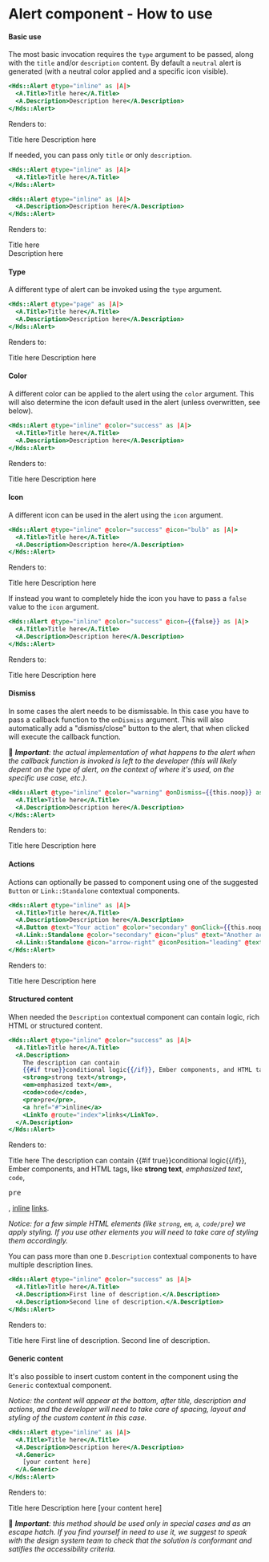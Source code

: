 <h1>Alert component - How to use</h1>

<section data-section="how-to-use">
  

  <h4 class="dummy-h4">Basic use</h4>
  <p class="dummy-paragraph">
    The most basic invocation requires the
    <code class="dummy-code">type</code>
    argument to be passed, along with the
    <code class="dummy-code">title</code>
    and/or
    <code class="dummy-code">description</code>
    content. By default a
    <code class="dummy-code">neutral</code>
    alert is generated (with a neutral color applied and a specific icon visible).
  </p>
  
  <!-- prettier-ignore-start -->
```handlebars
<Hds::Alert @type="inline" as |A|>
  <A.Title>Title here</A.Title>
  <A.Description>Description here</A.Description>
</Hds::Alert>
```
<!-- prettier-ignore-end -->

  
  <p class="dummy-paragraph">Renders to:</p>
  <Hds::Alert @type="inline" as |A|>
    <A.Title>Title here</A.Title>
    <A.Description>Description here</A.Description>
  </Hds::Alert>
  <p class="dummy-paragraph">
    If needed, you can pass only
    <code class="dummy-code">title</code>
    or only
    <code class="dummy-code">description</code>.
  </p>
  
  <!-- prettier-ignore-start -->
```handlebars
<Hds::Alert @type="inline" as |A|>
  <A.Title>Title here</A.Title>
</Hds::Alert>
```
<!-- prettier-ignore-end -->

  <!-- prettier-ignore-start -->
```handlebars
<Hds::Alert @type="inline" as |A|>
  <A.Description>Description here</A.Description>
</Hds::Alert>
```
<!-- prettier-ignore-end -->

  
  <p class="dummy-paragraph">Renders to:</p>
  <Hds::Alert @type="inline" as |A|>
    <A.Title>Title here</A.Title>
  </Hds::Alert>
  <br />
  <Hds::Alert @type="inline" as |A|>
    <A.Description>Description here</A.Description>
  </Hds::Alert>

  <h4 class="dummy-h4">Type</h4>
  <p class="dummy-paragraph">
    A different type of alert can be invoked using the
    <code class="dummy-code">type</code>
    argument.
  </p>
  
  <!-- prettier-ignore-start -->
```handlebars
<Hds::Alert @type="page" as |A|>
  <A.Title>Title here</A.Title>
  <A.Description>Description here</A.Description>
</Hds::Alert>
```
<!-- prettier-ignore-end -->

  
  <p class="dummy-paragraph">Renders to:</p>
  <Hds::Alert @type="page" as |A|>
    <A.Title>Title here</A.Title>
    <A.Description>Description here</A.Description>
  </Hds::Alert>

  <h4 class="dummy-h4">Color</h4>
  <p class="dummy-paragraph">
    A different color can be applied to the alert using the
    <code class="dummy-code">color</code>
    argument. This will also determine the icon default used in the alert (unless overwritten, see below).
  </p>
  
  <!-- prettier-ignore-start -->
```handlebars
<Hds::Alert @type="inline" @color="success" as |A|>
  <A.Title>Title here</A.Title>
  <A.Description>Description here</A.Description>
</Hds::Alert>
```
<!-- prettier-ignore-end -->

  
  <p class="dummy-paragraph">Renders to:</p>
  <Hds::Alert @type="inline" @color="success" as |A|>
    <A.Title>Title here</A.Title>
    <A.Description>Description here</A.Description>
  </Hds::Alert>

  <h4 class="dummy-h4">Icon</h4>
  <p class="dummy-paragraph">
    A different icon can be used in the alert using the
    <code class="dummy-code">icon</code>
    argument.
  </p>
  
  <!-- prettier-ignore-start -->
```handlebars
<Hds::Alert @type="inline" @color="success" @icon="bulb" as |A|>
  <A.Title>Title here</A.Title>
  <A.Description>Description here</A.Description>
</Hds::Alert>
```
<!-- prettier-ignore-end -->

  
  <p class="dummy-paragraph">Renders to:</p>
  <Hds::Alert @type="inline" @color="success" @icon="bulb" as |A|>
    <A.Title>Title here</A.Title>
    <A.Description>Description here</A.Description>
  </Hds::Alert>
  <p class="dummy-paragraph">
    If instead you want to completely hide the icon you have to pass a
    <code class="dummy-code">false</code>
    value to the
    <code class="dummy-code">icon</code>
    argument.
  </p>
  
  
  <!-- prettier-ignore-start -->
```handlebars
<Hds::Alert @type="inline" @color="success" @icon={{false}} as |A|>
  <A.Title>Title here</A.Title>
  <A.Description>Description here</A.Description>
</Hds::Alert>
```
<!-- prettier-ignore-end -->

  
  
  <p class="dummy-paragraph">Renders to:</p>
  <Hds::Alert @type="inline" @color="success" @icon={{false}} as |A|>
    <A.Title>Title here</A.Title>
    <A.Description>Description here</A.Description>
  </Hds::Alert>

  <h4 class="dummy-h4">Dismiss</h4>
  <p class="dummy-paragraph">
    In some cases the alert needs to be dismissable. In this case you have to pass a callback function to the
    <code class="dummy-code">onDismiss</code>
    argument. This will also automatically add a "dismiss/close" button to the alert, that when clicked will execute the
    callback function.
  </p>
  <p class="dummy-paragraph">
    🚨
    <em><strong>Important</strong>: the actual implementation of what happens to the alert when the callback function is
      invoked is left to the developer (this will likely depent on the type of alert, on the context of where it's used,
      on the specific use case, etc.).</em>
  </p>
  
  
  <!-- prettier-ignore-start -->
```handlebars
<Hds::Alert @type="inline" @color="warning" @onDismiss={{this.noop}} as |A|>
  <A.Title>Title here</A.Title>
  <A.Description>Description here</A.Description>
</Hds::Alert>
```
<!-- prettier-ignore-end -->

  
  
  <p class="dummy-paragraph">Renders to:</p>
  <Hds::Alert @type="inline" @color="warning" @onDismiss={{this.noop}} as |A|>
    <A.Title>Title here</A.Title>
    <A.Description>Description here</A.Description>
  </Hds::Alert>

  <h4 class="dummy-h4" id="how-to-use-actions">Actions</h4>
  <p class="dummy-paragraph">Actions can optionally be passed to component using one of the suggested
    <code class="dummy-code">Button</code>
    or
    <code class="dummy-code">Link::Standalone</code>
    contextual components.</p>
  
  
  <!-- prettier-ignore-start -->
```handlebars
<Hds::Alert @type="inline" as |A|>
  <A.Title>Title here</A.Title>
  <A.Description>Description here</A.Description>
  <A.Button @text="Your action" @color="secondary" @onClick={{this.noop}} />
  <A.Link::Standalone @color="secondary" @icon="plus" @text="Another action" @route="..." />
  <A.Link::Standalone @icon="arrow-right" @iconPosition="leading" @text="Another action" @href="#" />
</Hds::Alert>
```
<!-- prettier-ignore-end -->

  
  
  <p class="dummy-paragraph">Renders to:</p>
  <Hds::Alert @type="inline" as |A|>
    <A.Title>Title here</A.Title>
    <A.Description>Description here</A.Description>
    <A.Button @text="Your action" @color="secondary" />
    <A.Link::Standalone @color="secondary" @icon="plus" @text="Another action" @route="index" />
    <A.Link::Standalone @icon="arrow-right" @iconPosition="trailing" @text="Another action" @href="#" />
  </Hds::Alert>

  <h4 class="dummy-h4" id="how-to-use-description">Structured content</h4>
  <p class="dummy-paragraph">When needed the
    <code class="dummy-code">Description</code>
    contextual component can contain logic, rich HTML or structured content.
  </p>
  
  
  <!-- prettier-ignore-start -->
```handlebars
<Hds::Alert @type="inline" @color="success" as |A|>
  <A.Title>Title here</A.Title>
  <A.Description>
    The description can contain
    {{#if true}}conditional logic{{/if}}, Ember components, and HTML tags, like
    <strong>strong text</strong>,
    <em>emphasized text</em>,
    <code>code</code>,
    <pre>pre</pre>,
    <a href="#">inline</a>
    <LinkTo @route="index">links</LinkTo>.
  </A.Description>
</Hds::Alert>
```
<!-- prettier-ignore-end -->

  
  
  <p class="dummy-paragraph">Renders to:</p>
  <Hds::Alert @type="inline" @color="success" as |A|>
    <A.Title>Title here</A.Title>
    <A.Description>
      The description can contain
      {{#if true}}conditional logic{{/if}}, Ember components, and HTML tags, like
      <strong>strong text</strong>,
      <em>emphasized text</em>,
      <code>code</code>,
      <pre>pre</pre>,
      <a href="#">inline</a>
      <a href="/">links</a>.
    </A.Description>
  </Hds::Alert>
  <p class="dummy-paragraph"><em>Notice: for a few simple HTML elements (like
      <code class="dummy-code">strong</code>,
      <code class="dummy-code">em</code>,
      <code class="dummy-code">a</code>,
      <code class="dummy-code">code/pre</code>) we apply styling. If you use other elements you will need to take care
      of styling them accordingly.</em>
  </p>
  <p class="dummy-paragraph">You can pass more than one
    <code class="dummy-code">D.Description</code>
    contextual components to have multiple description lines.
  </p>
  
  
  <!-- prettier-ignore-start -->
```handlebars
<Hds::Alert @type="inline" @color="success" as |A|>
  <A.Title>Title here</A.Title>
  <A.Description>First line of description.</A.Description>
  <A.Description>Second line of description.</A.Description>
</Hds::Alert>
```
<!-- prettier-ignore-end -->

  
  
  <p class="dummy-paragraph">Renders to:</p>
  <Hds::Alert @type="inline" @color="success" as |A|>
    <A.Title>Title here</A.Title>
    <A.Description>First line of description.</A.Description>
    <A.Description>Second line of description.</A.Description>
  </Hds::Alert>

  <h4 class="dummy-h4" id="how-to-use-generic">Generic content</h4>
  <p class="dummy-paragraph">It's also possible to insert custom content in the component using the
    <code class="dummy-code">Generic</code>
    contextual component.
  </p>
  <p class="dummy-paragraph"><em>Notice: the content will appear at the bottom, after title, description and actions,
      and the developer will need to take care of spacing, layout and styling of the custom content in this case.</em>
  </p>
  
  
  <!-- prettier-ignore-start -->
```handlebars
<Hds::Alert @type="inline" as |A|>
  <A.Title>Title here</A.Title>
  <A.Description>Description here</A.Description>
  <A.Generic>
    [your content here]
  </A.Generic>
</Hds::Alert>
```
<!-- prettier-ignore-end -->

  
  
  <p class="dummy-paragraph">Renders to:</p>
  <Hds::Alert @type="inline" as |A|>
    <A.Title>Title here</A.Title>
    <A.Description>Description here</A.Description>
    <A.Generic>
      [your content here]
    </A.Generic>
  </Hds::Alert>
  <p class="dummy-paragraph">🚨
    <em><strong>Important</strong>: this method should be used only in special cases and as an escape hatch. If you find
      yourself in need to use it, we suggest to speak with the design system team to check that the solution is
      conformant and satifies the accessibility criteria.
    </em></p>

</section>
